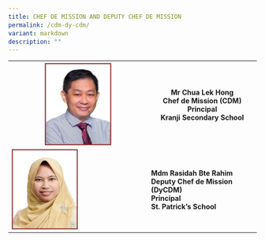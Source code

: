 ```yaml
---
title: CHEF DE MISSION AND DEPUTY CHEF DE MISSION
permalink: /cdm-dy-cdm/
variant: markdown
description: ""
---
```

<p></p>
<table>
<tbody>
<tr>
<th rowspan="1" colspan="1">
<div class="isomer-image-wrapper">
<img style="width: 50%;" height="auto" width="100%" alt="" src="/images/CDM/1.jpg">
</div>
</th>
<th rowspan="1" colspan="1">
	<p><strong>Mr Chua Lek Hong</strong> <br>
Chef de Mission (CDM)<br>
Principal<br>
Kranji Secondary School
</p>
</th>
</tr>
<tr>
<td rowspan="1" colspan="1">
<div class="isomer-image-wrapper">
<img style="width: 50%;" height="auto" width="100%" alt="" src="/images/CDM/2.jpg">
</div>
</td>
<td rowspan="1" colspan="1">
<p><strong>Mdm Rasidah Bte Rahim<br>
Deputy Chef de Mission (DyCDM)<br>
Principal<br>
St. Patrick’s School
</strong></p><strong>
</strong></td>
</tr>
</tbody>
</table>
<p></p>